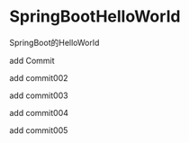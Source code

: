# SpringBootHelloWorld
SpringBoot的HelloWorld

add Commit

  add commit002

  add commit003

  add commit004

  add commit005
